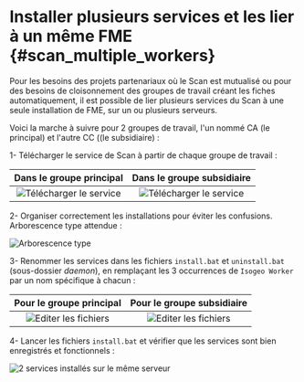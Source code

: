 # Installer plusieurs services et les lier à un même FME {#scan_multiple_workers}

Pour les besoins des projets partenariaux où le Scan est mutualisé ou pour des besoins de cloisonnement des groupes de travail créant les fiches automatiquement, il est possible de lier plusieurs services du Scan à une seule installation de FME, sur un ou plusieurs serveurs.

Voici la marche à suivre pour 2 groupes de travail, l&apos;un nommé CA (le principal) et l&apos;autre CC ((le subsidiaire) :

1- Télécharger le service de Scan à partir de chaque groupe de travail :

| Dans le groupe principal | Dans le groupe subsidiaire |
| :----------------------: | :----------------------: |
| ![Télécharger le service](/assets/scanFME_install_muli_gt01.png "Télécharger le service depuis le groupe de travail n°1") | ![Télécharger le service](/assets/scanFME_install_muli_gt02.png "Télécharger le service depuis le groupe de travail n°2") |

2- Organiser correctement les installations pour éviter les confusions. Arborescence type attendue :

![Arborescence type](/assets/scanFME_install_muli_arborescence.png "Bien ranger les différents services")

3- Renommer les services dans les fichiers `install.bat` et `uninstall.bat` (sous-dossier *daemon*), en remplaçant les 3 occurrences de `Isogeo Worker` par un nom spécifique à chacun :

| Pour le groupe principal | Pour le groupe subsidiaire |
| :----------------------: | :------------------------: |
| ![Editer les fichiers](/assets/scanFME_install_muli_edited_files_gt01.png "Edition des fichiers dans un éditeur de texte") | ![Editer les fichiers](/assets/scanFME_install_muli_edited_files_gt02.png "Edition des fichiers dans un éditeur de texte") |

4- Lancer les fichiers `install.bat` et vérifier que les services sont bien enregistrés et fonctionnels :

![2 services installés sur le même serveur](/assets/scanFME/scanFME_install_muli_services.png "vérifier l&apos;installation des 2 services")
